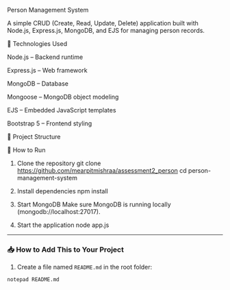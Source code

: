Person Management System

A simple CRUD (Create, Read, Update, Delete) application built with Node.js, Express.js, MongoDB, and EJS for managing person records.

🔧 Technologies Used

Node.js – Backend runtime

Express.js – Web framework

MongoDB – Database

Mongoose – MongoDB object modeling

EJS – Embedded JavaScript templates

Bootstrap 5 – Frontend styling

📂 Project Structure

🚀 How to Run
1. Clone the repository
git clone https://github.com/mearpitmishraa/assessment2_person
cd person-management-system

2. Install dependencies
npm install
3. Start MongoDB
Make sure MongoDB is running locally (mongodb://localhost:27017).

4. Start the application
node app.js


---

### 📥 How to Add This to Your Project

1. Create a file named `README.md` in the root folder:
```bash
notepad README.md
